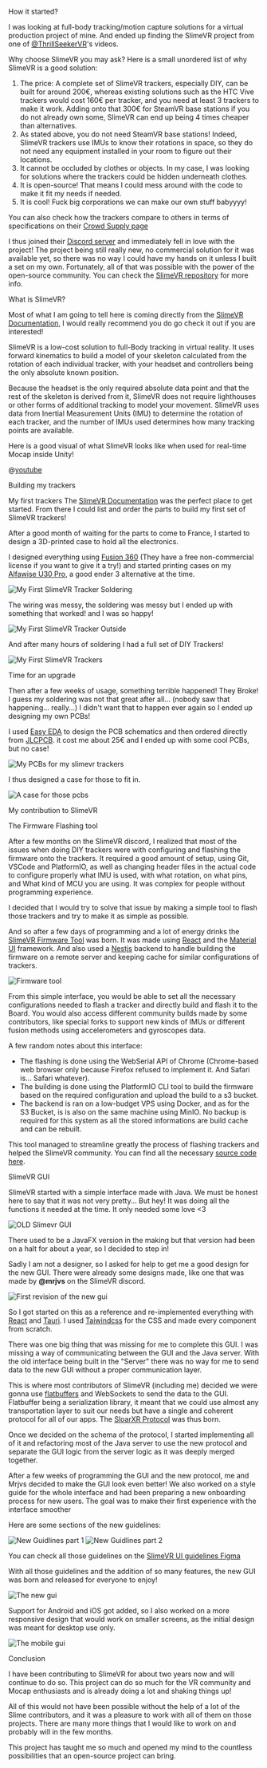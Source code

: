 <ContentTitle tag="h2" hash="how-it-started">How it started?</ContentTitle>

I was looking at full-body tracking/motion capture solutions for a virtual production project of mine.
And ended up finding the SlimeVR project from one of [@ThrillSeekerVR](https://www.youtube.com/@ThrillSeekerVR)'s videos.

Why choose SlimeVR you may ask? Here is a small unordered list of why SlimeVR is a good solution:

1. The price: A complete set of SlimeVR trackers, especially DIY, can be built for around 200€, whereas existing solutions such as the HTC Vive trackers would cost 160€ per tracker, and you need at least 3 trackers to make it work. Adding onto that 300€ for SteamVR base stations if you do not already own some, SlimeVR can end up being 4 times cheaper than alternatives.
2. As stated above, you do not need SteamVR base stations! Indeed, SlimeVR trackers use IMUs to know their rotations in space, so they do not need any equipment installed in your room to figure out their locations.
3. It cannot be occluded by clothes or objects. In my case, I was looking for solutions where the trackers could be hidden underneath clothes.
4. It is open-source! That means I could mess around with the code to make it fit my needs if needed.
5. It is cool! Fuck big corporations we can make our own stuff babyyyy!

You can also check how the trackers compare to others in terms of specifications on their [Crowd Supply page](https://www.crowdsupply.com/slimevr/slimevr-full-body-tracker)

I thus joined their [Discord server](https://discord.gg/SlimeVR) and immediately fell in love with the project! The project being still really new, no commercial solution for it was available yet, so there was no way I could have my hands on it unless I built a set on my own. Fortunately, all of that was possible with the power of the open-source community. You can check the [SlimeVR repository](https://github.com/SlimeVR) for more info.

<ContentTitle tag="h2" hash="what-is-slimevr">What is SlimeVR?</ContentTitle>

Most of what I am going to tell here is coming directly from the [SlimeVR Documentation](https://docs.slimevr.dev/), I would really recommend you do go check it out if you are interested!

SlimeVR is a low-cost solution to full-Body tracking in virtual reality. It uses forward kinematics to build a model of your skeleton calculated from the rotation of each individual tracker, with your headset and controllers being the only absolute known position.

Because the headset is the only required absolute data point and that the rest of the skeleton is derived from it, SlimeVR does not require lighthouses or other forms of additional tracking to model your movement. SlimeVR uses data from Inertial Measurement Units (IMU) to determine the rotation of each tracker, and the number of IMUs used determines how many tracking points are available.

Here is a good visual of what SlimeVR looks like when used for real-time Mocap inside Unity!

@[youtube](https://youtu.be/KIxrEe7zjQw)

<ContentTitle tag="h2" hash="building-trackers">Building my trackers</ContentTitle>


<ContentTitle tag="h3" hash="first-trackers">My first trackers</ContentTitle>
The [SlimeVR Documentation](https://docs.slimevr.dev/) was the perfect place to get started.
From there I could list and order the parts to build my first set of SlimeVR trackers!

After a good month of waiting for the parts to come to France, I started to design a 3D-printed case to hold all the electronics.

I designed everything using [Fusion 360](https://www.autodesk.com/products/fusion-360/overview) (They have a free non-commercial license if you want to give it a try!) and started printing cases on my [Alfawise U30 Pro](https://www.longer3d.com/products/lk4-x-fdm-3d-printer), a good ender 3 alternative at the time.

![My First SlimeVR Tracker Soldering](/images/slimevr/tracker-1-inside.png)

The wiring was messy, the soldering was messy but I ended up with something that worked! and I was so happy!

![My First SlimeVR Tracker Outside](/images/slimevr/tracker-1-closeup.jpg)

And after many hours of soldering I had a full set of DIY Trackers!

![My First SlimeVR Trackers](/images/slimevr/tracker-1-set.jpg)

<ContentTitle tag="h3" hash="new-trackers">Time for an upgrade</ContentTitle>

Then after a few weeks of usage, something terrible happened! They Broke! I guess my soldering was not that great after all... (nobody saw that happening... really...)
I didn't want that to happen ever again so I ended up designing my own PCBs!

I used [Easy EDA](https://easyeda.com/) to design the PCB schematics and then ordered directly from [JLCPCB](https://jlcpcb.com/). it cost me about 25€ and I ended up with some cool PCBs, but no case!

![My PCBs for my slimevr trackers](/images/slimevr/tracker-2-pcbs.jpg)

I thus designed a case for those to fit in.

![A case for those pcbs](/images/slimevr/tracker-2-case.jpg)

<ContentTitle tag="h2" hash="my-contribution">My contribution to SlimeVR</ContentTitle>

<ContentTitle tag="h3" hash="firmware-flashing-tool">The Firmware Flashing tool</ContentTitle>

After a few months on the SlimeVR discord, I realized that most of the issues when doing DIY trackers were with configuring and flashing the firmware onto the trackers. It required a good amount of setup, using Git, VSCode and PlatformIO, as well as changing header files in the actual code to configure properly what IMU is used, with what rotation, on what pins, and What kind of MCU you are using. It was complex for people without programming experience.

I decided that I would try to solve that issue by making a simple tool to flash those trackers and try to make it as simple as possible.

And so after a few days of programming and a lot of energy drinks the [SlimeVR Firmware Tool](https://slimevr-firmware-tool.futurabeast.com/) was born. It was made using [React](https://react.dev/) and the [Material UI](https://mui.com/) framework. And also used a [Nestjs](https://nestjs.com/) backend to handle building the firmware on a remote server and keeping cache for similar configurations of trackers.

![Firmware tool](/images/slimevr/firmware-tool.webp)

From this simple interface, you would be able to set all the necessary configurations needed to flash a tracker and directly build and flash it to the Board. You would also access different community builds made by some contributors, like special forks to support new kinds of IMUs or different fusion methods using accelerometers and gyroscopes data.

A few random notes about this interface:

- The flashing is done using the WebSerial API of Chrome (Chrome-based web browser only because Firefox refused to implement it. And Safari is... Safari whatever).
- The building is done using the PlatformIO CLI tool to build the firmware based on the required configuration and upload the build to a s3 bucket.
- The backend is ran on a low-budget VPS using Docker, and as for the S3 Bucket, is is also on the same machine using MinIO. No backup is required for this system as all the stored informations are build cache and can be rebuilt.

This tool managed to streamline greatly the process of flashing trackers and helped the SlimeVR community.
You can find all the necessary [source code here](https://github.com/SlimeVR/SlimeVR-Firmware-WebBuilder).

<ContentTitle tag="h3" hash="slimevr-gui">SlimeVR GUI</ContentTitle>

SlimeVR started with a simple interface made with Java. We must be honest here to say that it was not very pretty...
But hey! It was doing all the functions it needed at the time. It only needed some love <3

![OLD Slimevr GUI](/images/slimevr/old-gui.png)

There used to be a JavaFX version in the making but that version had been on a halt for about a year, so I decided to step in!

Sadly I am not a designer, so I asked for help to get me a good design for the new GUI. There were already some designs made,
like one that was made by **@mrjvs** on the SlimeVR discord. 

![First revision of the new gui](/images/slimevr/new-rev-gui.png)

So I got started on this as a reference and re-implemented everything with [React](https://react.dev/) and [Tauri](https://tauri.app/). I used [Taiwindcss](https://tailwindcss.com/) for the CSS and made every component from scratch.

There was one big thing that was missing for me to complete this GUI. I was missing a way of communicating between the GUI and the Java server. With the old interface being built in the "Server" there was no way for me to send data to the new GUI without a proper communication layer.

This is where most contributors of SlimeVR (including me) decided we were gonna use [flatbuffers](https://flatbuffers.dev/) and WebSockets to send the data to the GUI. Flatbuffer being a serialization library, it meant that we could use almost any transportation layer to suit our needs but have a single and coherent protocol for all of our apps. The [SloarXR Protocol](https://github.com/SlimeVR/SolarXR-Protocol) was thus born.


Once we decided on the schema of the protocol, I started implementing all of it and refactoring most of the Java server to use the new protocol and separate the GUI logic from the server logic as it was deeply merged together.

After a few weeks of programming the GUI and the new protocol, me and Mrjvs decided to make the GUI look even better! We also worked on a style guide for the whole interface and had been preparing a new onboarding process for new users. The goal was to make their first experience with the interface smoother

Here are some sections of the new guidelines:

![New Guidlines part 1](/images/slimevr/gui-guidelines.png)
![New Guidlines part 2](/images/slimevr/gui-guidelines-2.png)

You can check all those guidelines on the [SlimeVR UI guidelines Figma](https://www.figma.com/file/VYaLdOXX1wSpAAahWCZOeb/SlimeVR-Amethyst?type=design&node-id=332-2&mode=design)


With all those guidelines and the addition of so many features, the new GUI was born and released for everyone to enjoy!

![The new gui](/images/slimevr/slimevr-gui.gif)

Support for Android and iOS got added, so I also worked on a more responsive design that would work on smaller screens, as the initial design was meant for desktop use only.

![The mobile gui](/images/slimevr/slimevr-mobile-gui.gif)

<ContentTitle tag="h2" hash="conclusion">Conclusion</ContentTitle>

I have been contributing to SlimeVR for about two years now and will continue to do so. This project can do so much for the VR community and Mocap enthusiasts and is already doing a lot and shaking things up!

All of this would not have been possible without the help of a lot of the Slime contributors, and it was a pleasure to work with all of them on those projects. There are many more things that I would like to work on and probably will in the few months.

This project has taught me so much and opened my mind to the countless possibilities that an open-source project can bring.
